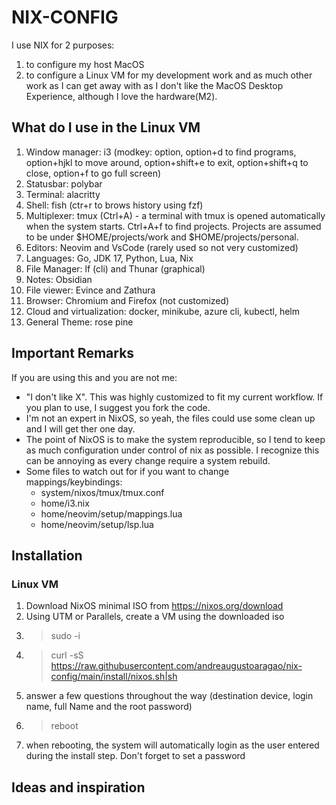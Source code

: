 # NIX-CONFIG #

I use NIX for 2 purposes:

1. to configure my host MacOS
2. to configure a Linux VM for my development work and as much other work as I can get away with as I don't like the 
MacOS Desktop Experience, although I love the hardware(M2).

## What do I use in the Linux VM ##

1. Window manager: i3 (modkey: option, option+d to find programs, option+hjkl to move around, option+shift+e to exit, option+shift+q to close, option+f to go full screen)
2. Statusbar: polybar
3. Terminal: alacritty
4. Shell: fish (ctr+r to brows history using fzf)
5. Multiplexer: tmux (Ctrl+A) - a terminal with tmux is opened automatically when the system starts. Ctrl+A+f to find projects. Projects are assumed to be under $HOME/projects/work and $HOME/projects/personal. 
6. Editors: Neovim and VsCode (rarely used so not very customized)
7. Languages: Go, JDK 17, Python, Lua, Nix
8. File Manager: lf (cli) and Thunar (graphical)
9. Notes: Obsidian
10. File viewer: Evince and Zathura
11. Browser: Chromium and Firefox (not customized)
12. Cloud and virtualization: docker, minikube, azure cli, kubectl, helm 
13. General Theme: rose pine

## Important Remarks ##

If you are using this and you are not me:

* "I don't like X". This was highly customized to fit my current workflow. If you plan to use, I suggest you fork the code.
* I'm not an expert in NixOS, so yeah, the files could use some clean up and I will get ther one day.
* The point of NixOS is to make the system reproducible, so I tend to keep as much configuration under control of nix as 
possible. I recognize this can be annoying as every change require a system rebuild.
* Some files to watch out for if you want to change mappings/keybindings:
    * system/nixos/tmux/tmux.conf
    * home/i3.nix
    * home/neovim/setup/mappings.lua
    * home/neovim/setup/lsp.lua

## Installation ##

### Linux VM ### 

1. Download NixOS minimal ISO from https://nixos.org/download
2. Using UTM or Parallels, create a VM using the downloaded iso
3. > sudo -i
4. > curl -sS https://raw.githubusercontent.com/andreaugustoaragao/nix-config/main/install/nixos.sh|sh
5. answer a few questions throughout the way (destination device, login name, full Name and the root password)
6. > reboot
6. when rebooting, the system will automatically login as the user entered during the install step. Don't forget to set a password

## Ideas and inspiration ##

